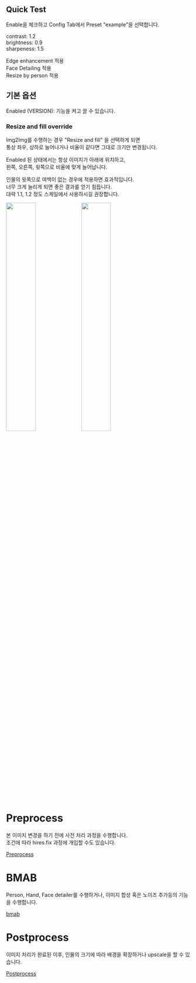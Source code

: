 
## Quick Test

Enable을 체크하고 Config Tab에서 Preset "example"을 선택합니다.

contrast: 1.2   
brightness: 0.9   
sharpeness: 1.5

Edge enhancement 적용   
Face Detailing 적용   
Resize by person 적용   



## 기본 옵션

Enabled (VERSION): 기능을 켜고 끌 수 있습니다.

### Resize and fill override

Img2Img를 수행하는 경우 "Resize and fill" 을 선택하게 되면   
통상 좌우, 상하로 늘어나거나 비율이 같다면 그대로 크기만 변경됩니다.

Enabled 된 상태에서는 항상 이미지가 아래에 위치하고,   
왼쪽, 오른쪽, 윗쪽으로 비율에 맞게 늘어납니다.

인물의 윗쪽으로 여백이 없는 경우에 적용하면 효과적입니다.   
너무 크게 늘리게 되면 좋은 결과를 얻기 힘듭니다.   
대략 1.1, 1.2 정도 스케일에서 사용하시길 권장합니다.   

<p>
<img src="https://i.ibb.co/j3WzZrc/00408-3188840002.png" width="40%">
<img src="https://i.ibb.co/ZWMWVFB/00409-3188840002.png" width="40%">
</p>

<br>
<br>
<br>

# Preprocess

본 이미지 변경을 하기 전에 사전 처리 과정을 수행합니다.   
조건에 따라 hires.fix 과정에 개입할 수도 있습니다.

<a href="preprocess.md">Preprocess</a>

# BMAB

Person, Hand, Face detailer를 수행하거나, 이미지 합성 혹은 노이즈 추가등의 기능을 수행합니다.

<a href="bmab.md">bmab</a>

# Postprocess

이미지 처리가 완료된 이후, 인물의 크기에 따라 배경을 확장하거나 upscale을 할 수 있습니다.

<a href="preprocess.md">Postprocess</a>
